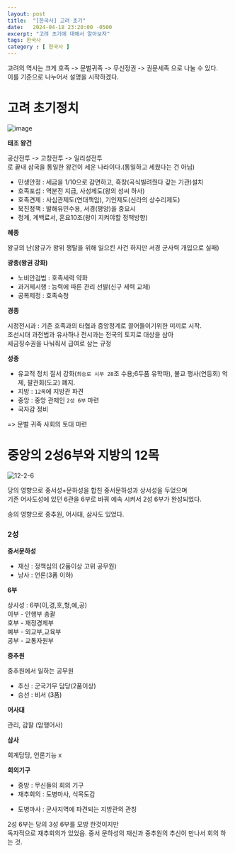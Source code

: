 ```yaml
---
layout: post
title:  "[한국사] 고려 초기"
date:   2024-04-18 23:20:00 -0500
excerpt: "고려 초기에 대해서 알아보자"
tags: 한국사
category : [ 한국사 ]
---
```


고려의 역사는 크게 호족 -> 문벌귀족 -> 무신정권 -> 권문세족 으로 나눌 수 있다.  
이를 기준으로 나누어서 설명을 시작하겠다.  

# 고려 초기정치

<img src="https://i.ibb.co/CV7Lbvg/image.png" alt="image" border="0">

**태조 왕건**

공산전투 -> 고창전투 -> 일리성전투  
로 끝내 삼국을 통일한 왕건이 세운 나라이다.(통일하고 세웠다는 건 아님)  

+ 민생안정 : 세금을 1/10으로 감면하고, 흑창(곡식빌려줬다 갚는 기관)설치  
+ 호족포섭 : 역분전 지급, 사성제도(왕의 성씨 하사)
+ 호족견제 : 사심관제도(연대책임), 기인제도(신라의 상수리제도)  
+ 북진정책 : 발해유민수용, 서경(평양)을 중요시  
+ 정계, 계백료서, 훈요10조(왕이 지켜야할 정책방향)  

**혜종**

왕규의 난(왕규가 왕위 쟁탈을 위해 일으킨 사건 하지만 서경 군사력 개입으로 실패)  


**광종(왕권 강화)**

+ 노비안검법 : 호족세력 약화
+ 과거제시행 : 능력에 따른 관리 선발(신구 세력 교체)
+ 공복제정 : 호족숙청

**경종**

시정전시과 : 기존 호족과의 타협과 중앙정계로 끌어들이기위한 미끼로 시작.  
조선시대 과전법과 유사하나 전시과는 전국의 토지로 대상을 삼아  
 세금징수권을 나눠줘서 급여로 삼는 규정  

**성종**

+ 유교적 정치 질서 강화(`최승로 시무 28`조 수용;6두품 유학파), 불교 행사(연등회) 억제, 팔관회(도교) 폐지.
+ 지방 : `12목`에 지방관 파견
+ 중앙 : 중앙 관제인 `2성 6부` 마련
+ 국자감 정비

=> 문벌 귀족 사회의 토대 마련

# 중앙의 2성6부와 지방의 12목

<img src="https://i.ibb.co/Q9qLXNM/12-2-6.png" alt="12-2-6" border="0">


당의 영향으로 중서성+문하성을 합친 중서문하성과 상서성을 두었으며  
기존 어사도성에 있던 6관을 6부로 바꿔 예속 시켜서 2성 6부가 완성되었다.

송의 영향으로 중추원, 어사대, 삼사도 있었다.  

### 2성

**중서문하성**

+ 재신 : 정책심의 (2품이상 고위 공무원)
+ 낭사 : 언론(3품 이하)

**6부**

상사성 : 6부(이,경,호,형,예,공)  
이부 - 안행부 총괄  
호부 - 재정경제부  
예부 - 외교부,교육부   
공부 - 교통자원부

**중추원**

중추원에서 일하는 공무원
+ 추신 : 군국기무 담당(2품이상)
+ 승선 : 비서 (3품)

**어사대**

관리, 감찰 (암행어사)

**삼사**

회계담당, 언론기능 x

**회의기구**

+ 중방 : 무신들의 회의 기구
+ 재추회의 : 도병마사, 식목도감

- 도병마사 : 군사지역에 파견되는 지방관의 관칭

2성 6부는 당의 3성 6부를 모방 한것이지만  
독자적으로 재추회의가 있었음.
중서 문하성의 재신과 중추원의 추신이 만나서 회의 하는 것.  



